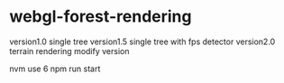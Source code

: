 # webgl-forest-rendering
version1.0 single tree 
version1.5 single tree with fps detector
version2.0 terrain rendering modify version

nvm use 6
npm run start